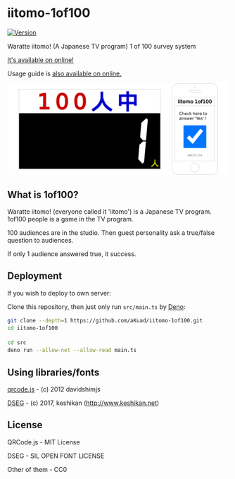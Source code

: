 # iitomo-1of100

[![Version](https://img.shields.io/github/v/release/aKuad/iitomo-1of100)](https://github.com/aKuad/iitomo-1of100/releases)

Waratte iitomo! (A Japanese TV program) 1 of 100 survey system

[It's available on online!](https://iitomo-1of100.deno.dev/)

Usage guide is [also available on online.](https://akuad.github.io/iitomo-1of100)

![Top image](./assets/top-image.webp)

## What is 1of100?

Waratte iitomo! (everyone called it 'iitomo') is a Japanese TV program. 1of100 people is a game in the TV program.

100 audiences are in the studio. Then guest personality ask a true/false question to audiences.

If only 1 audience answered true, it success.

## Deployment

If you wish to deploy to own server:

Clone this repository, then just only run `src/main.ts` by [Deno](https://deno.com/):

```sh
git clone --depth=1 https://github.com/aKuad/iitomo-1of100.git
cd iitomo-1of100

cd src
deno run --allow-net --allow-read main.ts
```

## Using libraries/fonts

[qrcode.js](https://davidshimjs.github.io/qrcodejs/) - (c) 2012 davidshimjs

[DSEG](https://www.keshikan.net/fonts-e.html) - (c) 2017, keshikan (<http://www.keshikan.net>)

## License

QRCode.js - MIT License

DSEG - SIL OPEN FONT LICENSE

Other of them - CC0
